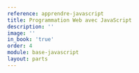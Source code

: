 ```yaml
---
reference: apprendre-javascript
title: Programmation Web avec JavaScript
description: ''
image: ''
in_book: 'true'
order: 4
module: base-javascript
layout: parts
---
```

